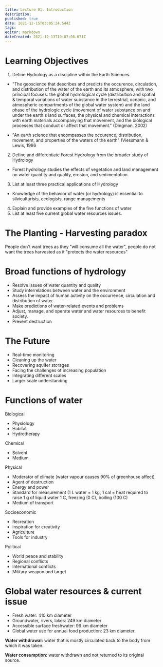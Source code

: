 ```yaml
---
title: Lecture 01: Introduction
description: 
published: true
date: 2021-12-15T03:05:24.544Z
tags: 
editor: markdown
dateCreated: 2021-12-13T19:07:08.671Z
---
```


# Learning Objectives
1. Define Hydrology as a discipline within the Earth Sciences.
- "The geoscience that describes and predicts the occurence, circulation, and distribution of the water of the earth and its atmosphere, with two principal focuses: the global hydrological cycle (distribution and spatial & temporal variations of water substance in the terrestrial, oceanic, and atmospheric compartments of the global water system) and the land phase of the hydrologic cycle (movement of water substance on and under the earth's land surfaces, the physical and chemical interactions with earth materials accompanying that movement, and the biological processes that conduct or affect that movement." (Dingman, 2002)

- "An earth science that encompasses the occurence, distribution, movement, and properties of the waters of the earth" (Viessmann & Lewis, 1996

2. Define and differentiate Forest Hydrology from the broader study of Hydrology
- Forest hydrology studies the effects of vegetation and land management on water quantity and quality, erosion, and sedimentation.
3. List at least three practical applications of Hydrology
- Knowledge of the behavior of water (or hydrology) is essential to silviculturists, ecologists, range managements 
4. Explain and provide examples of the five functions of water
5. List at least five current global water resources issues.


# The Planting - Harvesting paradox
People don't want trees as they "will consume all the water", people do not want the trees harvested as it "protects the water resources"

# Broad functions of hydrology
* Resolve issues of water quantity and quality
* Study interrelations between water and the environment
* Assess the impact of human activity on the occurrence, circulation and distribution of water.
* Make predictions of water-related events and problems
* Adjust, manage, and operate water and water resources to benefit society.
* Prevent destruction

# The Future
* Real-time monitoring
* Cleaning up the water
* Recovering aquifer storages
* Facing the challenges of increasing population
* Integrating different scales
* Larger scale understanding

# Functions of water
Biological
* Physiology
* Habitat
* Hydrotherapy

Chemical
* Solvent
* Medium

 Physical
 * Moderator of climate (water vapour causes 90% of greenhouse affect)
 * Agent of destruction
 * Energy and power
 * Standard for measurement (1 L water = 1 kg, 1 cal = heat required to raise 1 g of liquid water 1 C, freezing (0 C), boiling (100 C)
 * Medium of transport
 
 Socioeconomic
 * Recreation
 * Inspiration for creativity
 * Agriculture
 * Tools for industry
 
 Political
 * World peace and stability
 * Regional conflicts
 * International conflicts
 * Military weapon and target
 
 
 
 # Global water resources & current issue
 * Fresh water: 410 km diameter
 * Groundwater, rivers, lakes: 249 km diameter
 * Accessible surface freshwater: 96 km diameter
 * Global water use for annual food production: 23 km diameter
 
 
**Water withdrawal:** water that is mostly  circulated back to the body from which it was taken.

**Water consumption:** water withdrawn and not returned to its original source.
